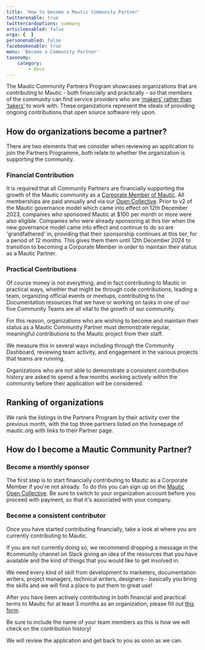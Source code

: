 ```yaml
---
title: 'How to become a Mautic Community Partner'
twitterenable: true
twittercardoptions: summary
articleenabled: false
orga: {  }
personenabled: false
facebookenable: true
menu: 'Become a Community Partner'
taxonomy:
    category:
        - docs
---
```


The Mautic Community Partners Program showcases organizations that are contributing to Mautic - both financially and practically - so that members of the community can find service providers who are [‘makers’ rather than ‘takers’][makers-takers] to work with. These organizations represent the ideals of providing ongoing contributions that open source software rely upon.

How do organizations become a partner?
--------------------------------------

There are two elements that we consider when reviewing an application to join the Partners Programme, both relate to whether the organization is supporting the community.

### Financial Contribution

It is required that all Community Partners are financially supporting the growth of the Mautic community as a [Corporate Member of Mautic][mautic-membership]. All memberships are paid annually and via our [Open Collective][open-collective]. Prior to v2 of the Mautic governance model which came into effect on 12th December 2023, companies who sponsored Mautic at $100 per month or more were also eligible.  Companies who were already sponsoring at this tier when the new governance model came into effect and continue to do so are 'grandfathered' in, providing that their sponsorship continues at this tier, for a period of 12 months. This gives them them until 12th December 2024 to transition to becoming a Corporate Member in order to maintain their status as a Mautic Partner.

### Practical Contributions

Of course money is not everything, and in fact contributing to Mautic in practical ways, whether that might be through code contributions, leading a team, organizing official events or meetups, contributing to the Documentation resources that we have or working on tasks in one of our five Community Teams are all vital to the growth of our community.

For this reason, organizations who are wishing to become and maintain their status as a Mautic Community Partner must demonstrate regular, meaningful contributions to the Mautic project from their staff.

We measure this in several ways including through the Community Dashboard, reviewing team activity, and engagement in the various projects that teams are running.

Organizations who are not able to demonstrate a consistent contribution history are asked to spend a few months working actively within the community before their application will be considered.

Ranking of organizations
------------------------

We rank the listings in the Partners Program by their activity over the previous month, with the top three partners listed on the homepage of mautic.org with links to their Partner page.

How do I become a Mautic Community Partner?
-------------------------------------------

### Become a monthly sponsor

The first step is to start financially contributing to Mautic as a Corporate Member if you're not already. To do this you can sign up on the [Mautic Open Collective][open-collective]. Be sure to switch to your organization account before you proceed with payment, so that it's associated with your company.

### Become a consistent contributor

Once you have started contributing financially, take a look at where you are currently contributing to Mautic.

If you are not currently doing so, we recommend dropping a message in the #community channel on Slack giving an idea of the resources that you have available and the kind of things that you would like to get involved in.

We need every kind of skill from development to marketers, documentation writers, project managers, technical writers, designers - basically you bring the skills and we will find a place to put them to great use!

After you have been actively contributing in both financial and practical terms to Mautic for at least 3 months as an organization, please fill out [this form][partner-application]. 

Be sure to include the name of your team members as this is how we will check on the contribution history!

We will review the application and get back to you as soon as we can.

[makers-takers]: <https://dri.es/balancing-makers-and-takers-to-scale-and-sustain-open-source>
[mautic-membership]: <https://mau.tc/membership>
[open-collective]: <https://opencollective.com/mautic>
[gh-sponsors]: <https://github.com/sponsors/mautic>
[bm-sheet]: <https://docs.google.com/spreadsheets/d/1VctW_ZSySbnKpgfR4981qmUJUkglqP-ddwU8pclQMoA/edit?usp=sharing!>
[partner-application]: <https://forms.gle/AmDguCb5zZT9wMxB7>
